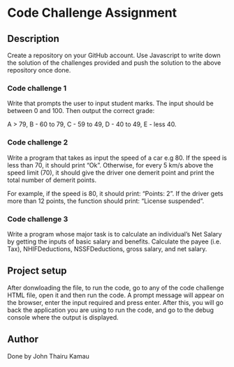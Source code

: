 # Code Challenge Assignment
## Description<br>
Create a repository on your GitHub account. Use Javascript to write down the solution of the challenges provided and push the solution to the above repository once done.<br>

### Code challenge 1<br>
Write that prompts the user to input student marks. The input should be between 0 and 100. Then output the correct grade: <br>

A > 79, B - 60 to 79, C -  59 to 49, D - 40 to 49, E - less 40.<br>

### Code challenge 2<br>
Write a program that takes as input the speed of a car e.g 80. If the speed is less than 70, it should print “Ok”. Otherwise, for every 5 km/s above the speed limit (70), it should give the driver one demerit point and print the total number of demerit points.<br>

For example, if the speed is 80, it should print: “Points: 2”. If the driver gets more than 12 points, the function should print: “License suspended”.<br>

### Code challenge 3<br>
Write a program whose major task is to calculate an individual’s Net Salary by getting the inputs of basic salary and benefits. Calculate the payee (i.e. Tax), NHIFDeductions, NSSFDeductions, gross salary, and net salary. 

## Project setup<br>
After donwloading the file, to run the code, go to any of the code challenge HTML file, open it and then run the code. A prompt message will appear on the browser, enter the input required and press enter. After this, you will go back the application you are using to run the code, and go to the debug console where the output is displayed.<br>

## Author<br>
Done by John Thairu Kamau
